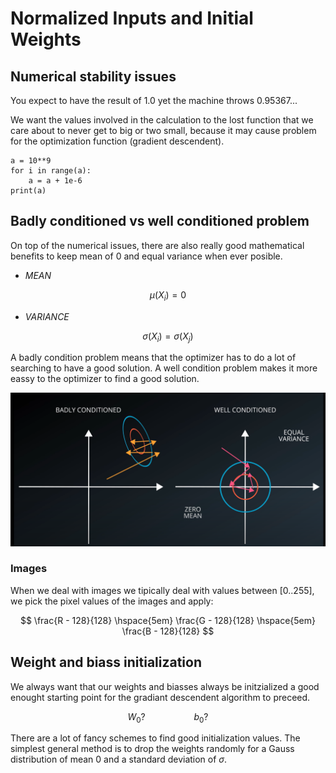 
# Normalized Inputs and Initial Weights

## Numerical stability issues

You expect to have the result of 1.0 yet the machine throws 0.95367...

We want the values involved in the calculation to the lost function that we care about to never get to big or two small, because it may cause problem for the optimization function (gradient descendent).

```
a = 10**9
for i in range(a):
    a = a + 1e-6
print(a)
```

## Badly conditioned vs well conditioned problem 

On top of the numerical issues, there are also really good mathematical benefits to keep mean of 0 and equal variance when ever posible.

- *MEAN*

$$ \mu(X_{i}) = 0 $$

- *VARIANCE*

$$ \sigma(X_{i}) = \sigma(X_{j}) $$

A badly condition problem means that the optimizer has to do a lot of searching to have a good solution. A well condition problem makes it more eassy to the optimizer to find a good solution.

![Udacity](../Img/badly-well-conditional-problem.png)

### Images

When we deal with images we tipically deal with values between [0..255], we pick the pixel values of the images and apply:

$$ \frac{R - 128}{128} \hspace{5em} \frac{G - 128}{128} \hspace{5em} \frac{B - 128}{128}  $$

## Weight and biass initialization

We always want that our weights and biasses always be initzialized a good enought starting point for the gradiant descendent algorithm to preceed.

$$ W_{0}? \hspace{5em} b_{0}? $$

There are a lot of fancy schemes to find good initialization values. The simplest general method is to drop the weights randomly for a Gauss distribution of mean 0 and a standard deviation of $\sigma$.
